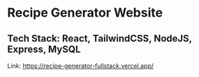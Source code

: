 # Recipe Generator Website 
## Tech Stack: React, TailwindCSS, NodeJS, Express, MySQL

Link: https://recipe-generator-fullstack.vercel.app/
